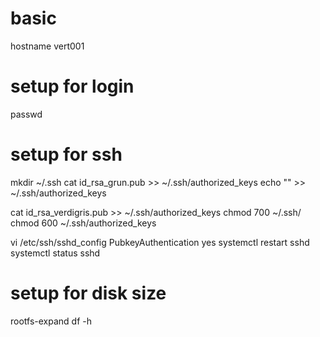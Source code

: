 
# basic
hostname vert001

# setup for login
passwd



# setup for ssh
mkdir ~/.ssh
cat id_rsa_grun.pub >> ~/.ssh/authorized_keys
echo "" >> ~/.ssh/authorized_keys

cat id_rsa_verdigris.pub >> ~/.ssh/authorized_keys
chmod 700 ~/.ssh/
chmod 600 ~/.ssh/authorized_keys

vi /etc/ssh/sshd_config
PubkeyAuthentication yes
systemctl restart sshd
systemctl status sshd

# setup for disk size
rootfs-expand
df -h






